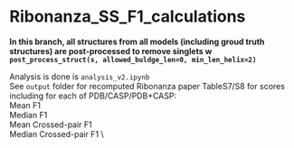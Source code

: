 # Ribonanza_SS_F1_calculations

**In this branch, all structures from all models (including groud truth structures) are post-processed to remove singlets w ```post_process_struct(s, allowed_buldge_len=0, min_len_helix=2)```**



Analysis is done is ```analysis_v2.ipynb``` \
See ```output``` folder for recomputed Ribonanza paper TableS7/S8 for scores including for each of PDB/CASP/PDB+CASP:\
Mean F1 \
Median F1 \
Mean Crossed-pair F1 \
Median Crossed-pair F1 \

